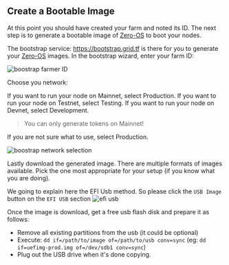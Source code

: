 ## Create a Bootable Image

At this point you should have created your farm and noted its ID. The next step is to generate a bootable image of [Zero-OS](threefold__zos) to boot your nodes.

The bootstrap service: https://bootstrap.grid.tf is there for you to generate your [Zero-OS](threefold__zos) images.
In the bootstrap wizard, enter your farm ID:

![boostrap farmer ID](threefold__bootstap_farmid.png  )

Choose you network:

If you want to run your node on Mainnet, select Production.
If you want to run your node on Testnet, select Testing.
If you want to run your node on Devnet, select Development.

> You can only generate tokens on Mainnet!

If you are not sure what to use, select Production.

![boostrap network selection](threefold__bootstap_network.png  )

Lastly download the generated image. There are multiple formats of images available. Pick the one most appropriate for your setup (if you know what you are doing).

We going to explain here the EFI Usb method. So please click the `USB Image` button on the `EFI USB` section
![efi usb](threefold__efi_usb_option.png  )

Once the image is download, get a free usb flash disk and prepare it as follows:

- Remove all existing partitions from the usb (it could be optional)
- Execute: `dd if=/path/to/image of=/path/to/usb conv=sync` (eg: `dd if=uefimg-prod.img of=/dev/sdb1 conv=sync`)
- Plug out the USB drive when it's done copying.

